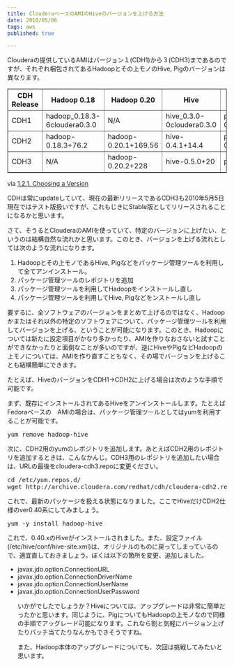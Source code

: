 ```yaml
---
title: ClouderaベースのAMIのHiveのバージョンを上げる方法
date: 2010/05/06
tags: aws
published: true

---
```


<p>Clouderaの提供しているAMIはバージョン１(CDH1)から３(CDH3)まであるのですが、それぞれ梱包されてあるHadoopとその上モノのHive, Pigのバージョンは異なります。</p>

<div>
<table border="1">
<thead>
<tr>
<th>CDH Release</th>
<th>Hadoop 0.18</th>
<th>Hadoop 0.20</th>
<th>Hive</th>
<th>Pig</th>
</tr>
</thead>

<tbody>
<tr>
<td>CDH1</td>
<td>hadoop_0.18.3-6cloudera0.3.0</td>
<td>N/A</td>
<td>hive_0.3.0-0cloudera0.3.0</td>
<td>pig_0.2.0-0cloudera0.3.0</td>
</tr>

<tr>
<td>CDH2</td>
<td>hadoop-0.18.3+76.2</td>
<td>hadoop-0.20.1+169.56</td>
<td>hive-0.4.1+14.4</td>
<td>pig-0.5.0+11.1</td>
</tr>

<tr>
<td>CDH3</td>
<td>N/A</td>
<td>hadoop-0.20.2+228</td>
<td>hive-0.5.0+20</td>
<td>pig-0.5.0+30</td>
</tr>

</tbody>
</table>

<p> via <a href="http://archive.cloudera.com/docs/_choosing_a_version.html">1.2.1. Choosing a Version</a></p>
</div>

<p>CDHは常にupdateしていて、現在の最新リリースであるCDH3も2010年5月5日現在ではテスト版扱いですが、これもじきにStable版としてリリースされることになるかと思います。</p>

<p>さて、そうるとClouderaのAMIを使っていて、特定のバージョンに上げたい、というのは結構自然な流れかと思います。このとき、バージョンを上げる流れとしては次のような流れになります。</p>

<p><ol>
<li>Hadoopとその上モノであるHive, Pigなどをパッケージ管理ツールを利用して全てアンインストール。</li>
<li>パッケージ管理ツールのレポジトリを追加</li>
<li>パッケージ管理ツールを利用してHadoopをインストールし直し</li>
<li>パッケージ管理ツールを利用してHive, Pigなどをンストールし直し</li>
</ol></p>

<p>要するに、全ソフトウェアのバージョンをまとめて上げるのではなく、Hadoopかまたはそれ以外の特定のソフトウェアについて、パッケージ管理ツールを利用してバージョンを上げる、ということが可能になります。このとき、Hadoopについては新たに設定項目がかなり多かったり、AMIを作りなおさないと試すことができなかったりと面倒なことが多いのですが、逆にHiveやPigなどHadoopの上モノについては、AMIを作り直すこともなく、その場でバージョンを上げることも結構簡単にできます。</p>

<p>たとえば、HiveのバージョンをCDH1→CDH2に上げる場合は次のような手順で可能です。</p>

<p>まず、既存にインストールされてあるHiveをアンインストールします。たとえばFedoraベースの　AMIの場合は、パッケージ管理ツールとしてはyumを利用することが可能です。</p>

<p><pre>
yum remove hadoop-hive
</pre></p>

<p>次に、CDH2用のyumのレポジトリを追加します。あとえばCDH2用のレポジトリを追加するときは、こんなかんじ。CDH3用のレポジトリを追加したい場合は、URLの最後をcloudera-cdh3.repoに変更ください。</p>

<p><pre>
cd /etc/yum.repos.d/
wget http://archive.cloudera.com/redhat/cdh/cloudera-cdh2.repo
</pre></p>

<p>これで、最新のパッケージを扱える状態になりました。ここでHiveだけCDH2仕様のver0.40系にしてみましょう。</p>

<p><pre>
yum -y install hadoop-hive
</pre></p>

<p>これで、0.40.xのHiveがインストールされました。また、設定ファイル(/etc/hive/conf/hive-site.xml)は、オリジナルのものに戻ってしまっているので、適宜直しておきましょう。ぼくは以下の箇所を変更、追加しました。</p>

<p><ul>
<li>javax.jdo.option.ConnectionURL</li>
<li>javax.jdo.option.ConnectionDriverName</li>
<li>javax.jdo.option.ConnectionUserName</li>
<li>javax.jdo.option.ConnectionUserPassword</li>
</ul</p>

<p>いかがでしたでしょうか？Hiveについては、アップグレードは非常に簡単だったかと思います。同じように、PigについてもHadoopの上モノなので同様の手順でアッグレード可能になります。これなら割と気軽にバージョン上げたりパッチ当てたりなんかもできそうですね。</p>

<p>また、Hadoop本体のアップグレードについても、次回は挑戦してみたいと思います。</p>


